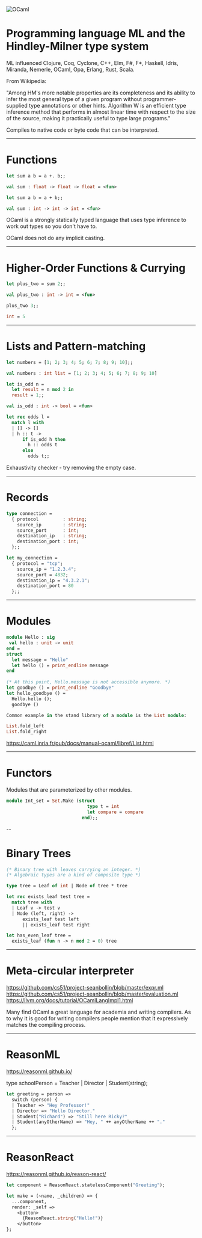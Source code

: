 ![OCaml](http://connachtspringshow.com/wp-content/uploads/2018/04/camel-945x627.jpg
 "OCaml")

# Programming language ML and the Hindley-Milner type system

ML influenced Clojure, Coq, Cyclone, C++, Elm, F#, F*, Haskell, Idris, Miranda, Nemerle, OCaml, Opa, Erlang, Rust, Scala.

From Wikipedia:

"Among HM's more notable properties are its completeness and its ability to infer the most general type of a given program without programmer-supplied type annotations or other hints. Algorithm W is an efficient type inference method that performs in almost linear time with respect to the size of the source, making it practically useful to type large programs."

Compiles to native code or byte code that can be interpreted.

---

# Functions

```ocaml
let sum a b = a +. b;;

val sum : float -> float -> float = <fun>

let sum a b = a + b;;

val sum : int -> int -> int = <fun>
```

OCaml is a strongly statically typed language that uses type inference to work out types so you don't have to.

OCaml does not do any implicit casting.

---

# Higher-Order Functions & Currying

```ocaml
let plus_two = sum 2;;

val plus_two : int -> int = <fun>

plus_two 3;;

int = 5
```

---

# Lists and Pattern-matching

```ocaml
let numbers = [1; 2; 3; 4; 5; 6; 7; 8; 9; 10];;

val numbers : int list = [1; 2; 3; 4; 5; 6; 7; 8; 9; 10]

let is_odd n = 
  let result = n mod 2 in
  result = 1;;

val is_odd : int -> bool = <fun>

let rec odds l =
  match l with
  | [] -> []
  | h :: t -> 
      if is_odd h then
        h :: odds t
      else
        odds t;;
```

Exhaustivity checker - try removing the empty case.

---

# Records

```ocaml
type connection =
  { protocol         : string;
    source_ip        : string;
    source_port      : int;
    destination_ip   : string;
    destination_port : int;
  };;

let my_connection = 
  { protocol = "tcp"; 
    source_ip = "1.2.3.4"; 
    source_port = 4832; 
    destination_ip = "4.3.2.1"; 
    destination_port = 80 
  };;
```

---

# Modules

```ocaml
module Hello : sig
 val hello : unit -> unit
end = 
struct
  let message = "Hello"
  let hello () = print_endline message
end
  
(* At this point, Hello.message is not accessible anymore. *)
let goodbye () = print_endline "Goodbye"
let hello_goodbye () =
  Hello.hello ();
  goodbye ()

Common example in the stand library of a module is the List module:

List.fold_left
List.fold_right
```

https://caml.inria.fr/pub/docs/manual-ocaml/libref/List.html

---

# Functors

Modules that are parameterized by other modules.

```ocaml
module Int_set = Set.Make (struct
                              type t = int
                              let compare = compare
                            end);;
```

--

# Binary Trees

```ocaml
(* Binary tree with leaves car­rying an integer. *)
(* Algebraic types are a kind of composite type *)

type tree = Leaf of int | Node of tree * tree

let rec exists_leaf test tree =
  match tree with
  | Leaf v -> test v
  | Node (left, right) ->
      exists_leaf test left
      || exists_leaf test right

let has_even_leaf tree =
  exists_leaf (fun n -> n mod 2 = 0) tree
```

---

# Meta-circular interpreter

https://github.com/cs51/project-seanbollin/blob/master/expr.ml
https://github.com/cs51/project-seanbollin/blob/master/evaluation.ml
https://llvm.org/docs/tutorial/OCamlLangImpl1.html

Many find OCaml a great language for academia and writing compilers. As to why
it is good for writing compilers people mention that it expressively matches the compiling
process.

---

# ReasonML

https://reasonml.github.io/

type schoolPerson = Teacher | Director | Student(string);

```ocaml
let greeting = person =>
  switch (person) {
  | Teacher => "Hey Professor!"
  | Director => "Hello Director."
  | Student("Richard") => "Still here Ricky?"
  | Student(anyOtherName) => "Hey, " ++ anyOtherName ++ "."
  };
```

---

# ReasonReact

https://reasonml.github.io/reason-react/

```ocaml
let component = ReasonReact.statelessComponent("Greeting");

let make = (~name, _children) => {
  ...component,
  render: _self =>
    <button>
      {ReasonReact.string("Hello!")}
    </button>
};
```